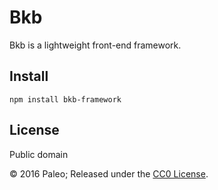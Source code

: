 # Bkb

Bkb is a lightweight front-end framework.

## Install

    npm install bkb-framework

## License

Public domain

© 2016 Paleo; Released under the [CC0 License](http://creativecommons.org/publicdomain/zero/1.0/).